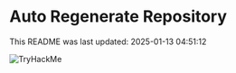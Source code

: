 # Auto Regenerate Repository

This README was last updated: 2025-01-13 04:51:12

 ![TryHackMe](https://tryhackme.com/badge/533634)